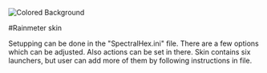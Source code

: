 
![Colored Background](http://i.imgur.com/fZj6hMp.png)

#Rainmeter skin

Setupping can be done in the "SpectralHex.ini" file.
There are a few options which can be adjusted. Also actions can be set in there.
Skin contains six launchers, but user can add more of them by following instructions in file.

